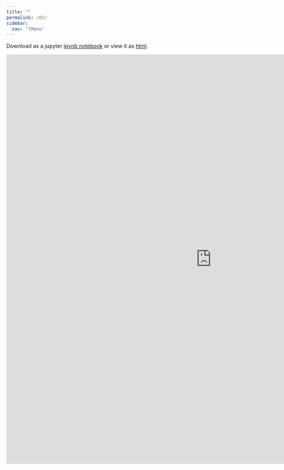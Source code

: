 ```yaml
---
title: ""
permalink: /03/
sidebar:
  nav: "lMenu"
---
```


Download as a jupyter [ipynb notebook](https://datascience-intro.github.io/1MS041-2020/lectures/03.ipynb) or view it as [html](https://datascience-intro.github.io/1MS041-2020/lectures/03.html).

<iframe src="https://datascience-intro.github.io/1MS041-2020/lectures/03.html" width="1080" height="1080" frameborder="0"></iframe>
